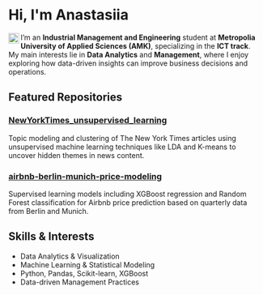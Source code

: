 # Hi, I'm Anastasiia

<a href="https://www.linkedin.com/in/flexis-kivi/"><img align="left" src="https://upload.wikimedia.org/wikipedia/commons/8/81/LinkedIn_icon.svg" alt="Anastasiia | LinkedIn" width="21px"/></a>

I’m an **Industrial Management and Engineering** student at **Metropolia University of Applied Sciences (AMK)**, specializing in the **ICT track**.  
My main interests lie in **Data Analytics** and **Management**, where I enjoy exploring how data-driven insights can improve business decisions and operations.

## Featured Repositories

### [NewYorkTimes_unsupervised_learning](https://github.com/AnastasiiaX/NewYorkTimes_unsupervised_learning)  
Topic modeling and clustering of The New York Times articles using unsupervised machine learning techniques like LDA and K-means to uncover hidden themes in news content.

### [airbnb-berlin-munich-price-modeling](https://github.com/AnastasiiaX/airbnb-berlin-munich-price-modeling)  
Supervised learning models including XGBoost regression and Random Forest classification for Airbnb price prediction based on quarterly data from Berlin and Munich.

## Skills & Interests

- Data Analytics & Visualization  
- Machine Learning & Statistical Modeling  
- Python, Pandas, Scikit-learn, XGBoost  
- Data-driven Management Practices
